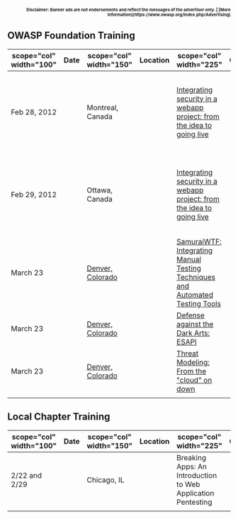 <div style="font-size:7pt;text-align:right">

<div align="right">

<owaspbanner/>
<b>Disclaimer: Banner ads are not endorsements and reflect the messages
of the advertiser only. | [More
Information](https://www.owasp.org/index.php/Advertising)</b>

</div>

</div>

## **OWASP Foundation Training**

| scope="col" width="100" | Date | scope="col" width="150"                         | Location | scope="col" width="225"                                                                                                                                                        | Course | scope="col" width="225"                                                           | Instructor(s) | scope="col" width="200"                                               | Registration |
| ----------------------- | ---- | ----------------------------------------------- | -------- | ------------------------------------------------------------------------------------------------------------------------------------------------------------------------------ | ------ | --------------------------------------------------------------------------------- | ------------- | --------------------------------------------------------------------- | ------------ |
| Feb 28, 2012            |      | Montreal, Canada                                |          | [Integrating security in a webapp project: from the idea to going live](https://www.owasp.org/index.php/Integrating_security_in_a_webapp_project:_from_the_idea_to_going_live) |        | Antonio Fontes, Switzerland - Philippe Gamache, Canada - Sébastien Gioria, France |               | [REGISTER NOW](https://www.regonline.com/integratingsecuritymontreal) |              |
| Feb 29, 2012            |      | Ottawa, Canada                                  |          | [Integrating security in a webapp project: from the idea to going live](https://www.owasp.org/index.php/Integrating_security_in_a_webapp_project:_from_the_idea_to_going_live) |        | Antonio Fontes, Switzerland - Philippe Gamache, Canada - Sébastien Gioria, France |               | [REGISTER NOW](https://www.regonline.com/integratingsecurityottawa)   |              |
| March 23                |      | [Denver, Colorado](Denver,_Colorado "wikilink") |          | [SamuraiWTF: Integrating Manual Testing Techniques and Automated Testing Tools](SamuraiWTF:_Integrating_Manual_Testing_Techniques_and_Automated_Testing_Tools "wikilink")      |        | Justin Searle                                                                     |               | [REGISTER NOW](https://www.regonline.com/owasptrainingdenver)         |              |
| March 23                |      | [Denver, Colorado](Denver,_Colorado "wikilink") |          | [Defense against the Dark Arts: ESAPI](Defense_against_the_Dark_Arts:_ESAPI "wikilink")                                                                                        |        | Chris Schmidt                                                                     |               | [REGISTER NOW](https://www.regonline.com/owasptrainingdenver)         |              |
| March 23                |      | [Denver, Colorado](Denver,_Colorado "wikilink") |          | [Threat Modeling: From the "cloud" on down](Threat_Modeling:_From_the_"cloud"_on_down "wikilink")                                                                              |        | Matt Tesauro                                                                      |               | [REGISTER NOW](https://www.regonline.com/owasptrainingdenver)         |              |
|                         |      |                                                 |          |                                                                                                                                                                                |        |                                                                                   |               |                                                                       |              |

## **Local Chapter Training**

| scope="col" width="100" | Date | scope="col" width="150" | Location | scope="col" width="225"                                      | Course | scope="col" width="225" | Instructor(s) | scope="col" width="200"                      | Registration |
| ----------------------- | ---- | ----------------------- | -------- | ------------------------------------------------------------ | ------ | ----------------------- | ------------- | -------------------------------------------- | ------------ |
| 2/22 and 2/29           |      | Chicago, IL             |          | Breaking Apps: An Introduction to Web Application Pentesting |        |                         |               | <http://breakingappsfeb2012.eventbrite.com/> |              |
|                         |      |                         |          |                                                              |        |                         |               |                                              |              |